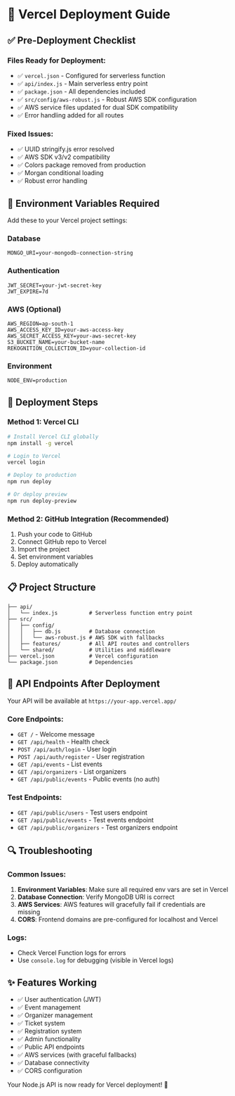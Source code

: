 # 🚀 Vercel Deployment Guide

## ✅ **Pre-Deployment Checklist**

### Files Ready for Deployment:
- ✅ `vercel.json` - Configured for serverless function
- ✅ `api/index.js` - Main serverless entry point
- ✅ `package.json` - All dependencies included
- ✅ `src/config/aws-robust.js` - Robust AWS SDK configuration
- ✅ AWS service files updated for dual SDK compatibility
- ✅ Error handling added for all routes

### Fixed Issues:
- ✅ UUID stringify.js error resolved
- ✅ AWS SDK v3/v2 compatibility
- ✅ Colors package removed from production
- ✅ Morgan conditional loading
- ✅ Robust error handling

## 🔧 **Environment Variables Required**

Add these to your Vercel project settings:

### Database
```
MONGO_URI=your-mongodb-connection-string
```

### Authentication
```
JWT_SECRET=your-jwt-secret-key
JWT_EXPIRE=7d
```

### AWS (Optional)
```
AWS_REGION=ap-south-1
AWS_ACCESS_KEY_ID=your-aws-access-key
AWS_SECRET_ACCESS_KEY=your-aws-secret-key
S3_BUCKET_NAME=your-bucket-name
REKOGNITION_COLLECTION_ID=your-collection-id
```

### Environment
```
NODE_ENV=production
```

## 🚀 **Deployment Steps**

### Method 1: Vercel CLI
```bash
# Install Vercel CLI globally
npm install -g vercel

# Login to Vercel
vercel login

# Deploy to production
npm run deploy

# Or deploy preview
npm run deploy-preview
```

### Method 2: GitHub Integration (Recommended)
1. Push your code to GitHub
2. Connect GitHub repo to Vercel
3. Import the project
4. Set environment variables
5. Deploy automatically

## 📋 **Project Structure**
```
├── api/
│   └── index.js          # Serverless function entry point
├── src/
│   ├── config/
│   │   ├── db.js         # Database connection
│   │   └── aws-robust.js # AWS SDK with fallbacks
│   ├── features/         # All API routes and controllers
│   └── shared/           # Utilities and middleware
├── vercel.json           # Vercel configuration
└── package.json          # Dependencies
```

## 🎯 **API Endpoints After Deployment**

Your API will be available at `https://your-app.vercel.app/`

### Core Endpoints:
- `GET /` - Welcome message
- `GET /api/health` - Health check
- `POST /api/auth/login` - User login
- `POST /api/auth/register` - User registration
- `GET /api/events` - List events
- `GET /api/organizers` - List organizers
- `GET /api/public/events` - Public events (no auth)

### Test Endpoints:
- `GET /api/public/users` - Test users endpoint
- `GET /api/public/events` - Test events endpoint
- `GET /api/public/organizers` - Test organizers endpoint

## 🔍 **Troubleshooting**

### Common Issues:
1. **Environment Variables**: Make sure all required env vars are set in Vercel
2. **Database Connection**: Verify MongoDB URI is correct
3. **AWS Services**: AWS features will gracefully fail if credentials are missing
4. **CORS**: Frontend domains are pre-configured for localhost and Vercel

### Logs:
- Check Vercel Function logs for errors
- Use `console.log` for debugging (visible in Vercel logs)

## ✨ **Features Working**
- ✅ User authentication (JWT)
- ✅ Event management
- ✅ Organizer management
- ✅ Ticket system
- ✅ Registration system
- ✅ Admin functionality
- ✅ Public API endpoints
- ✅ AWS services (with graceful fallbacks)
- ✅ Database connectivity
- ✅ CORS configuration

Your Node.js API is now ready for Vercel deployment! 🎉
